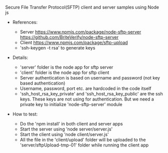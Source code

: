 
Secure File Transfer Protocol(SFTP) client and server samples using Node js

-   References:  
    -	Server https://www.npmjs.com/package/node-sftp-server https://github.com/BriteVerify/node-sftp-server
    -	Client https://www.npmjs.com/package/sftp-upload 
    -	'ssh-keygen -t rsa' to generate keys 

-   Details:  
    -	'server' folder is the node app for sftp server 
    -	'client' folder is the node app for sftp client
    -   Server authentication is based on username and password (not key based authentication)
    -   Username, password, port etc. are hardcoded in the code itself
    -   'ssh_host_rsa_key_private' and 'ssh_host_rsa_key_public' are the ssh keys. These keys are not using for authentication. But we need a private key to initialize 'node-sftp-server' module 

-   How to test:  
    -	Do the 'npm install' in both client and server apps  
    -	Start the server using 'node server/server.js'
    -	Start the client using 'node client/server.js' 
    -   All the file in the 'client/upload' folder will be uploaded to the 'server/sftpUpload-tmp-01' folder while running the client app